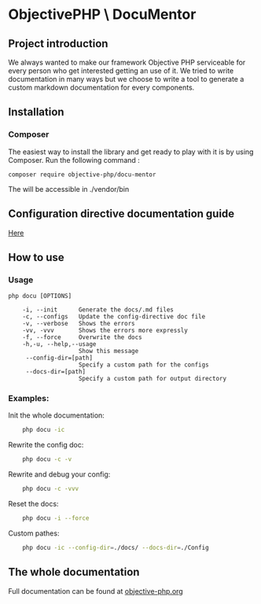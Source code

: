 # ObjectivePHP \ DocuMentor

## Project introduction
We always wanted to make our framework Objective PHP serviceable for every person who get interested getting an use of it.
We tried to write documentation in many ways but we choose to write a tool to generate a custom markdown documentation for every components.

 ## Installation

 ### Composer

 The easiest way to install the library and get ready to play with it is by using Composer. Run the following command :

 ```
 composer require objective-php/docu-mentor 
 ```
The will be accessible in ./vendor/bin

## Configuration directive documentation guide

[Here](Doc-guide.md)

## How to use

### Usage
```
php docu [OPTIONS]    

    -i, --init      Generate the docs/.md files 
    -c, --configs   Update the config-directive doc file
    -v, --verbose   Shows the errors
    -vv, -vvv       Shows the errors more expressly
    -f, --force     Overwrite the docs
    -h,-u, --help,--usage   
                    Show this message
     --config-dir=[path]
                    Specify a custom path for the configs   
     --docs-dir=[path]   
                    Specify a custom path for output directory   
 ```                 
 
### Examples:
Init the whole documentation:
``` bash
    php docu -ic
```
Rewrite the config doc:
``` bash
    php docu -c -v
```     
Rewrite and debug your config:
``` bash
    php docu -c -vvv
```
Reset the docs:
``` bash
    php docu -i --force 
```        
Custom pathes:
``` bash
    php docu -ic --config-dir=./docs/ --docs-dir=./Config  
```

## The whole documentation
Full documentation can be found at [objective-php.org](http://objective-php.org/)
